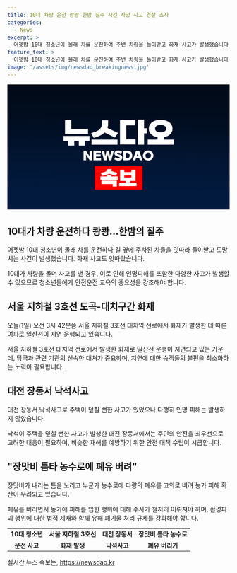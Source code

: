 ```yaml
---
title: 10대 차량 운전 쾅쾅 한밤 질주 사건 사망 사고 경찰 조사
categories:
  - News
excerpt: >
  어젯밤 10대 청소년이 몰래 차를 운전하여 주변 차량을 들이받고 화재 사고가 발생했습니다. 서울 지하철 3호선 대치역에서 화재로 인한 지연이 있었으며, 대전에서는 낙석사고가 발생했습니다. 또한 나주시에서 농수로에다량의 폐유가 버려져 농가 피해가 우려되고 있습니다. 해당 사건 및 사고는 경찰에 의해 조사중이며 주변 주민들의 안전에 대한 우려가 커지고 있습니다.
feature_text: >
  어젯밤 10대 청소년이 몰래 차를 운전하여 주변 차량을 들이받고 화재 사고가 발생했습니다. 서울 지하철 3호선 대치역에서 화재로 인한 지연이 있었으며, 대전에서는 낙석사고가 발생했습니다. 또한 나주시에서 농수로에다량의 폐유가 버려져 농가 피해가 우려되고 있습니다. 해당 사건 및 사고는 경찰에 의해 조사중이며 주변 주민들의 안전에 대한 우려가 커지고 있습니다.
image: '/assets/img/newsdao_breakingnews.jpg'
---
```


<p><img src="/assets/img/newsdao_breakingnews.jpg" alt="cryptoinkorea 속보" /></p>

<h2 data-ke-size="size26">10대가 차량 운전하다 쾅쾅…한밤의 질주</h2>

<p data-ke-size="size16">어젯밤 10대 청소년이 몰래 차를 운전하다 길 옆에 주차된 차들을 잇따라 들이받고 도망치는 사건이 발생했습니다. 화재 사고도 잇따랐습니다.</p>

<p data-ke-size="size16">10대가 차량을 몰며 사고를 낸 경우, 이로 인해 인명피해를 포함한 다양한 사고가 발생할 수 있으므로 청소년들에게 안전운전 교육의 중요성을 강조해야 합니다.</p>

<h2 data-ke-size="size26">서울 지하철 3호선 도곡-대치구간 화재</h2>

<p data-ke-size="size16">오늘(1일) 오전 3시 42분쯤 서울 지하철 3호선 대치역 선로에서 화재가 발생한 데 따른 여파로 일산선이 지연 운행되고 있습니다.</p>

<p data-ke-size="size16">서울 지하철 3호선 대치역 선로에서 발생한 화재로 일산선 운행이 지연되고 있는 가운데, 당국과 관련 기관의 신속한 대처가 중요하며, 지연에 대한 승객들의 불편을 최소화하는 노력이 필요합니다.<p>

<h2 data-ke-size="size26">대전 장동서 낙석사고</h2>
<p data-ke-size="size16">대전 장동서 낙석사고로 주택이 덮칠 뻔한 사고가 있었으나 다행히 인명 피해는 발생하지 않았습니다.</p>

<p data-ke-size="size16">낙석이 주택을 덮칠 뻔한 사고가 발생한 대전 장동서에서는 주민의 안전을 최우선으로 고려한 대응이 필요하며, 비슷한 재해를 예방하기 위한 안전 대책 수립이 시급합니다.</p>

<h2 data-ke-size="size26">"장맛비 틈타 농수로에 폐유 버려"</h2>

<p data-ke-size="size16">장맛비가 내리는 틈을 노리고 누군가 농수로에 다량의 폐유를 고의로 버려 농가 피해 확산이 우려되고 있습니다.</p>

<p data-ke-size="size16">폐유를 버리면서 농가에 피해를 입힌 행위에 대해 수사가 철저히 이뤄져야 하며, 환경파괴 행위에 대한 법적 제재와 함께 유해 폐기물 처리 규제를 강화해야 합니다.</p>

<table>
  <tr>
    <td style="text-align: center; height: 17px;"><b>10대 청소년</b></td>
    <td style="text-align: center; height: 17px;"><b>서울 지하철 3호선</b></td>
    <td style="text-align: center; height: 17px;"><b>대전 장동서</b></td>
    <td style="text-align: center; height: 17px;"><b>장맛비 틈타 농수로</b></td>
  </tr>
  <tr>
    <td style="text-align: center; height: 17px;"><b>운전 사고</b></td>
    <td style="text-align: center; height: 17px;"><b>화재 발생</b></td>
    <td style="text-align: center; height: 17px;"><b>낙석사고</b></td>
    <td style="text-align: center; height: 17px;"><b>폐유 버리기</b></td>
  </tr>
</table>
실시간 뉴스 속보는, <a href="https://newsdao.kr" rel="dofollow">https://newsdao.kr</a>


